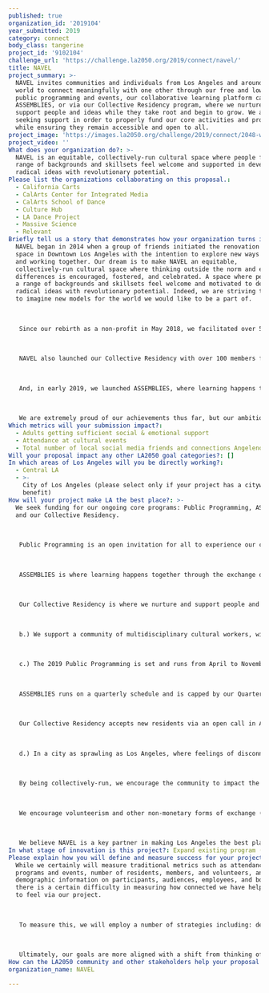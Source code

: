 ```yaml
---
published: true
organization_id: '2019104'
year_submitted: 2019
category: connect
body_class: tangerine
project_id: '9102104'
challenge_url: 'https://challenge.la2050.org/2019/connect/navel/'
title: NAVEL
project_summary: >-
  NAVEL invites communities and individuals from Los Angeles and around the
  world to connect meaningfully with one other through our free and low-cost
  public programming and events, our collaborative learning platform called
  ASSEMBLIES, or via our Collective Residency program, where we nurture and
  support people and ideas while they take root and begin to grow. We are
  seeking support in order to properly fund our core activities and programs,
  while ensuring they remain accessible and open to all.
project_image: 'https://images.la2050.org/challenge/2019/connect/2048-wide/navel.jpg'
project_video: ''
What does your organization do?: >-
  NAVEL is an equitable, collectively-run cultural space where people from a
  range of backgrounds and skillsets feel welcome and supported in developing
  radical ideas with revolutionary potential.
Please list the organizations collaborating on this proposal.:
  - California Carts
  - CalArts Center for Integrated Media
  - CalArts School of Dance
  - Culture Hub
  - LA Dance Project
  - Massive Science
  - Relevant
Briefly tell us a story that demonstrates how your organization turns inspiration into impact.: >-
  NAVEL began in 2014 when a group of friends initiated the renovation of a
  space in Downtown Los Angeles with the intention to explore new ways of being
  and working together. Our dream is to make NAVEL an equitable,
  collectively-run cultural space where thinking outside the norm and embracing
  differences is encouraged, fostered, and celebrated. A space where people from
  a range of backgrounds and skillsets feel welcome and motivated to develop
  radical ideas with revolutionary potential. Indeed, we are striving together
  to imagine new models for the world we would like to be a part of.
   
   
   
   Since our rebirth as a non-profit in May 2018, we facilitated over 50 free or low-cost original programs open to the public. Our programs attracted over 10,000 guests. Some highlights included the Queer Biennial, Amiri Baraka's Revolutionary Theater, Kandis Williams' Eurydice, and Making Kin, a group exhibition with screening and talk by Donna Haraway, named one of 2018’s best international art programs by Artforum Magazine. 
   
   
   
   NAVEL also launched our Collective Residency with over 100 members from Los Angeles and the world — artists, curators, scientists, technologists, and writers like Jennifer Moon, Terrence Koh, Jia Giu, Hayden Dunham, Tom Leeser, gloria galvez, Analisa Teachworth, Nadja Oertelt, and Spenser Theberge.
   
   
   
   And, in early 2019, we launched ASSEMBLIES, where learning happens together through the exchange of ideas, traditions, and experience.
   
   
   
   We are extremely proud of our achievements thus far, but our ambitions have outgrown our current capacity, and we need additional funding to make our vision for a sustainable and equitable future a reality.
Which metrics will your submission impact?:
  - Adults getting sufficient social & emotional support
  - Attendance at cultural events
  - Total number of local social media friends and connections Angelenos have
Will your proposal impact any other LA2050 goal categories?: []
In which areas of Los Angeles will you be directly working?:
  - Central LA
  - >-
    City of Los Angeles (please select only if your project has a citywide
    benefit)
How will your project make LA the best place?: >-
  We seek funding for our ongoing core programs: Public Programming, ASSEMBLIES,
  and our Collective Residency. 
   
   
   
   Public Programming is an open invitation for all to experience our community's emerging work, curated by NAVEL's programming committee-- a collectively-elected group charged with developing an annual season of original programs. Additional projects are sourced from an Open Proposal submission process and ongoing collaborations with partner organizations. 
   
   
   
   ASSEMBLIES is where learning happens together through the exchange of ideas, traditions, and experience. An ASSEMBLY is simply a group that forms around a theme, practice or experiment, proposed by anyone in the community. For 3 months, we provide space, support, and resources towards the completion of a final project, be it a presentation, performance, publication, or object, which we then publish via our digital content channels. Participation is absolutely free.
   
   
   
   Our Collective Residency is where we nurture and support people and ideas while they take root and begin to grow. For a period of 1 to 2 years, over 100 local and international residents have access to our space, equipment, network, and support at no cost. In return, residents actively engage in shaping our mission and activities, diversifying the voices and perspectives represented at NAVEL.
   
   
   
   b.) We support a community of multidisciplinary cultural workers, with a focus on those from historically marginalized communities — especially women, queer/trans/non-binary folx, and people of color. Any awarded funds would have an immediate impact on our ability to sustainably execute our core programs while ensuring they remain accessible. 
   
   
   
   c.) The 2019 Public Programming is set and runs from April to November. Our 2020 committee will be elected via an open call and begin to work in October 2019, with a season announcement set for January. 
   
   
   
   ASSEMBLIES runs on a quarterly schedule and is capped by our Quarterly Meeting, where current ASSEMBLIES present their findings and new ASSEMBLIES are proposed. Upcoming Quarterly Meetings are 6/2, 9/8, 12/15.
   
   
   
   Our Collective Residency accepts new residents via an open call in April of each year. Our newest cohort of residents will begin in June 2019. 
   
   
   
   d.) In a city as sprawling as Los Angeles, where feelings of disconnection and loneliness overwhelm us all, NAVEL serves as a central site where all are welcome to connect with one another, in person, through culture. 
   
   
   
   By being collectively-run, we encourage the community to impact the direction that we are headed in, both by electing our programming committee and serving on the board of directors. 
   
   
   
   We encourage volunteerism and other non-monetary forms of exchange (work-trade, skill sharing, etc.) to find novel ways to redistribute resources with one another in equitable ways. 
   
   
   
   We believe NAVEL is a key partner in making Los Angeles the best place to CONNECT by 2050.
In what stage of innovation is this project?: Expand existing program (expanding and continuing ongoing successful projects)
Please explain how you will define and measure success for your project.: >-
  While we certainly will measure traditional metrics such as attendance at
  programs and events, number of residents, members, and volunteers, and
  demographic information on participants, audiences, employees, and board,
  there is a certain difficulty in measuring how connected we have helped others
  to feel via our project. 
   
   
   
   To measure this, we will employ a number of strategies including: designing a survey for audiences and participants to measure connectivity and community strength, analyzing programmatic crossover to see if audiences are branching from their primary community to experiment or learn from another community that is active in the space, and measuring the depth of our partnerships with other local organizations. 
   
   
   
   Ultimately, our goals are more aligned with a shift from thinking of "mile-wide, inch-deep" success, to "inch-wide, mile-deep" success, and we are actively engaged with finding new ways to measure the impact of our actions.
How can the LA2050 community and other stakeholders help your proposal succeed?: []
organization_name: NAVEL

---
```

